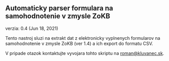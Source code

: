 ## Automaticky parser formulara na samohodnotenie v zmysle ZoKB

verzia: 0.4 (Jun 18, 2021)

Tento nastroj sluzi na extrakt dat z elektronicky vyplnenych formularov na samohodnotenie v zmysle ZoKB (ver 1.4) a ich export do formatu CSV.

V pripade otazok kontaktujte vyvojara tohto skriptu na roman@kluvanec.sk.
